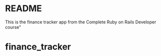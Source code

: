 # README

This is the finance tracker app from the Complete Ruby on Rails Developer course"

# finance_tracker

